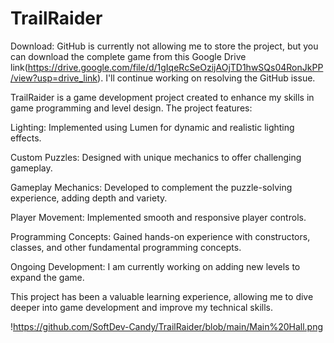 # TrailRaider

Download: GitHub is currently not allowing me to store the project, but you can download the complete game from this Google Drive link(https://drive.google.com/file/d/1gIqeRcSeOzijAOjTD1hwSQs04RonJkPP/view?usp=drive_link). 
I'll continue working on resolving the GitHub issue.





TrailRaider is a game development project created to enhance my skills in game programming and level design. The project features:

Lighting: Implemented using Lumen for dynamic and realistic lighting effects.

Custom Puzzles: Designed with unique mechanics to offer challenging gameplay.

Gameplay Mechanics: Developed to complement the puzzle-solving experience, adding depth and variety.

Player Movement: Implemented smooth and responsive player controls.

Programming Concepts: Gained hands-on experience with constructors, classes, and other fundamental programming concepts.

Ongoing Development: I am currently working on adding new levels to expand the game.


This project has been a valuable learning experience, allowing me to dive deeper into game development and improve my technical skills.

!https://github.com/SoftDev-Candy/TrailRaider/blob/main/Main%20Hall.png


